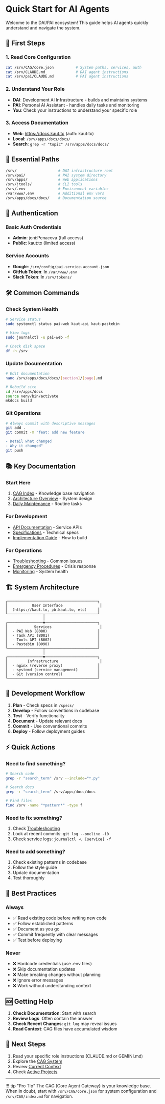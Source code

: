 # Quick Start for AI Agents

Welcome to the DAI/PAI ecosystem! This guide helps AI agents quickly understand and navigate the system.

## 🚀 First Steps

### 1. Read Core Configuration
```bash
cat /srv/CAG/core.json          # System paths, services, auth
cat /srv/CLAUDE.md              # DAI agent instructions
cat /srv/pai/CLAUDE.md          # PAI agent instructions
```

### 2. Understand Your Role
- **DAI**: Development AI Infrastructure - builds and maintains systems
- **PAI**: Personal AI Assistant - handles daily tasks and monitoring
- **You**: Check your instructions to understand your specific role

### 3. Access Documentation
- **Web**: https://docs.kaut.to (auth: kaut:to)
- **Local**: `/srv/apps/docs/docs/`
- **Search**: `grep -r "topic" /srv/apps/docs/docs/`

## 📁 Essential Paths

```bash
/srv/                   # DAI infrastructure root
/srv/pai/               # PAI system directory
/srv/apps/              # Web applications
/srv/jtools/            # CLI tools
/srv/.env               # Environment variables
/var/www/.env           # Additional env vars
/srv/apps/docs/docs/    # Documentation source
```

## 🔑 Authentication

### Basic Auth Credentials
- **Admin**: joni:Penacova (full access)
- **Public**: kaut:to (limited access)

### Service Accounts
- **Google**: `/srv/config/pai-service-account.json`
- **GitHub Token**: In `/var/www/.env`
- **Slack Token**: In `/srv/tokens/`

## 🛠️ Common Commands

### Check System Health
```bash
# Service status
sudo systemctl status pai-web kaut-api kaut-pastebin

# View logs
sudo journalctl -u pai-web -f

# Check disk space
df -h /srv
```

### Update Documentation
```bash
# Edit documentation
nano /srv/apps/docs/docs/[section]/[page].md

# Rebuild site
cd /srv/apps/docs
source venv/bin/activate
mkdocs build
```

### Git Operations
```bash
# Always commit with descriptive messages
git add .
git commit -m "feat: add new feature

- Detail what changed
- Why it changed"
git push
```

## 📚 Key Documentation

### Start Here
1. [CAG Index](context/cag/cag-index.md) - Knowledge base navigation
2. [Architecture Overview](architecture/index.md) - System design
3. [Daily Maintenance](operations/daily-maintenance.md) - Routine tasks

### For Development
- [API Documentation](api/index.md) - Service APIs
- [Specifications](specs/active.md) - Technical specs
- [Implementation Guide](specs/implementation.md) - How to build

### For Operations
- [Troubleshooting](operations/troubleshooting.md) - Common issues
- [Emergency Procedures](operations/emergency-procedures.md) - Crisis response
- [Monitoring](operations/monitoring.md) - System health

## 🏗️ System Architecture

```
┌─────────────────────────────────────────┐
│           User Interface                 │
│  (https://kaut.to, pb.kaut.to, etc)     │
└────────────────┬────────────────────────┘
                 │
┌────────────────▼────────────────────────┐
│            Services                      │
│  - PAI Web (8080)                       │
│  - Task API (8001)                      │
│  - Tools API (8002)                     │
│  - Pastebin (8090)                      │
└────────────────┬────────────────────────┘
                 │
┌────────────────▼────────────────────────┐
│         Infrastructure                   │
│  - nginx (reverse proxy)                │
│  - systemd (service management)         │
│  - Git (version control)                │
└─────────────────────────────────────────┘
```

## 🔄 Development Workflow

1. **Plan** - Check specs in `/specs/`
2. **Develop** - Follow conventions in codebase
3. **Test** - Verify functionality
4. **Document** - Update relevant docs
5. **Commit** - Use conventional commits
6. **Deploy** - Follow deployment guides

## ⚡ Quick Actions

### Need to find something?
```bash
# Search code
grep -r "search_term" /srv --include="*.py"

# Search docs
grep -r "search_term" /srv/apps/docs/docs

# Find files
find /srv -name "*pattern*" -type f
```

### Need to fix something?
1. Check [Troubleshooting](operations/troubleshooting.md)
2. Look at recent commits: `git log --oneline -10`
3. Check service logs: `journalctl -u [service] -f`

### Need to add something?
1. Check existing patterns in codebase
2. Follow the style guide
3. Update documentation
4. Test thoroughly

## 🎯 Best Practices

### Always
- ✅ Read existing code before writing new code
- ✅ Follow established patterns
- ✅ Document as you go
- ✅ Commit frequently with clear messages
- ✅ Test before deploying

### Never
- ❌ Hardcode credentials (use .env files)
- ❌ Skip documentation updates
- ❌ Make breaking changes without planning
- ❌ Ignore error messages
- ❌ Work without understanding context

## 🆘 Getting Help

1. **Check Documentation**: Start with search
2. **Review Logs**: Often contain the answer
3. **Check Recent Changes**: `git log` may reveal issues
4. **Read Context**: CAG files have accumulated wisdom

## 🚦 Next Steps

1. Read your specific role instructions (CLAUDE.md or GEMINI.md)
2. Explore the [CAG System](context/cag/cag-index.md)
3. Review [Current Context](context/current.md)
4. Check [Active Projects](specs/active.md)

---

!!! tip "Pro Tip"
    The CAG (Core Agent Gateway) is your knowledge base. When in doubt, start with `/srv/CAG/core.json` for system configuration and `/srv/CAG/index.md` for navigation.